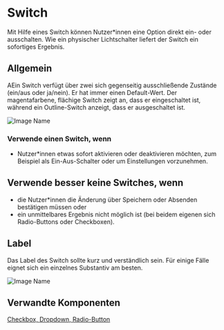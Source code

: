 # Switch

Mit Hilfe eines Switch können Nutzer*innen eine Option direkt ein- oder ausschalten. Wie ein physischer Lichtschalter liefert der Switch ein sofortiges Ergebnis.

## Allgemein

AEin Switch verfügt über zwei sich gegenseitig ausschließende Zustände (ein/aus oder ja/nein). Er hat immer einen Default-Wert. Der magentafarbene, flächige Switch zeigt an, dass er eingeschaltet ist, während ein Outline-Switch anzeigt, dass er ausgeschaltet ist.

![Image Name](assets/3_components/switch/switch.png)

### Verwende einen Switch, wenn 

* Nutzer*innen etwas sofort aktivieren oder deaktivieren möchten, zum Beispiel als Ein-Aus-Schalter oder um Einstellungen vorzunehmen.

## Verwende besser keine Switches, wenn 

* die Nutzer*innen die Änderung über Speichern oder Absenden bestätigen müssen oder
* ein unmittelbares Ergebnis nicht möglich ist (bei beidem eigenen sich Radio-Buttons oder Checkboxen). 

## Label

Das Label des Switch sollte kurz und verständlich sein. Für einige Fälle eignet sich ein einzelnes Substantiv am besten.

![Image Name](assets/3_components/switch/switch_label.png)

## Verwandte Komponenten

<a href="../?path=/usage/components-checkbox--standard">Checkbox, </a>
<a href="../?path=/usage/components-dropdown--standard">Dropdown, </a>
<a href="../?path=/usage/components-radiobutton--standard">Radio-Button</a>
